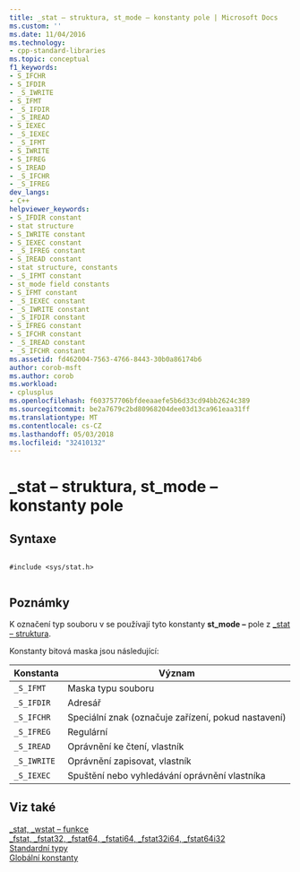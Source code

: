 ```yaml
---
title: _stat – struktura, st_mode – konstanty pole | Microsoft Docs
ms.custom: ''
ms.date: 11/04/2016
ms.technology:
- cpp-standard-libraries
ms.topic: conceptual
f1_keywords:
- S_IFCHR
- S_IFDIR
- _S_IWRITE
- S_IFMT
- _S_IFDIR
- _S_IREAD
- S_IEXEC
- _S_IEXEC
- _S_IFMT
- S_IWRITE
- S_IFREG
- S_IREAD
- _S_IFCHR
- _S_IFREG
dev_langs:
- C++
helpviewer_keywords:
- S_IFDIR constant
- stat structure
- S_IWRITE constant
- S_IEXEC constant
- _S_IFREG constant
- S_IREAD constant
- stat structure, constants
- _S_IFMT constant
- st_mode field constants
- S_IFMT constant
- _S_IEXEC constant
- _S_IWRITE constant
- _S_IFDIR constant
- S_IFREG constant
- S_IFCHR constant
- _S_IREAD constant
- _S_IFCHR constant
ms.assetid: fd462004-7563-4766-8443-30b0a86174b6
author: corob-msft
ms.author: corob
ms.workload:
- cplusplus
ms.openlocfilehash: f603757706bfdeeaaefe5b6d33cd94bb2624c389
ms.sourcegitcommit: be2a7679c2bd80968204dee03d13ca961eaa31ff
ms.translationtype: MT
ms.contentlocale: cs-CZ
ms.lasthandoff: 05/03/2018
ms.locfileid: "32410132"
---
```

# <a name="stat-structure-stmode-field-constants"></a>_stat – struktura, st_mode – konstanty pole
## <a name="syntax"></a>Syntaxe  
  
```  
  
#include <sys/stat.h>  
  
```  
  
## <a name="remarks"></a>Poznámky  
 K označení typ souboru v se používají tyto konstanty **st_mode –** pole z [_stat – struktura](../c-runtime-library/standard-types.md).  
  
 Konstanty bitová maska jsou následující:  
  
|Konstanta|Význam|  
|--------------|-------------|  
|`_S_IFMT`|Maska typu souboru|  
|`_S_IFDIR`|Adresář|  
|`_S_IFCHR`|Speciální znak (označuje zařízení, pokud nastavení)|  
|`_S_IFREG`|Regulární|  
|`_S_IREAD`|Oprávnění ke čtení, vlastník|  
|`_S_IWRITE`|Oprávnění zapisovat, vlastník|  
|`_S_IEXEC`|Spuštění nebo vyhledávání oprávnění vlastníka|  
  
## <a name="see-also"></a>Viz také  
 [_stat, _wstat – funkce](../c-runtime-library/reference/stat-functions.md)   
 [_fstat, _fstat32, _fstat64, _fstati64, _fstat32i64, _fstat64i32](../c-runtime-library/reference/fstat-fstat32-fstat64-fstati64-fstat32i64-fstat64i32.md)   
 [Standardní typy](../c-runtime-library/standard-types.md)   
 [Globální konstanty](../c-runtime-library/global-constants.md)